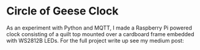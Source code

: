 # Circle of Geese Clock

As an experiment with Python and MQTT, I made a Raspberry Pi powered clock consisting of a quilt top mounted over a cardboard frame embedded with WS2812B LEDs. 
For the full project write up see my medium post:

